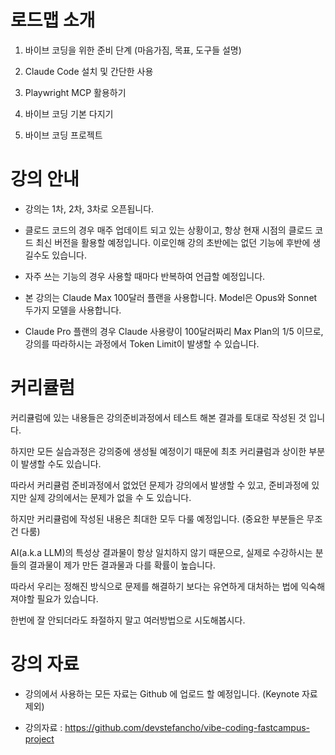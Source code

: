 # 로드맵 소개

1. 바이브 코딩을 위한 준비 단계 (마음가짐, 목표, 도구들 설명)

2. Claude Code 설치 및 간단한 사용

3. Playwright MCP 활용하기

4. 바이브 코딩 기본 다지기

5. 바이브 코딩 프로젝트


# 강의 안내

- 강의는 1차, 2차, 3차로 오픈됩니다.

- 클로드 코드의 경우 매주 업데이트 되고 있는 상황이고, 항상 현재 시점의 클로드 코드 최신 버전을 활용할 예정입니다.
  이로인해 강의 초반에는 없던 기능에 후반에 생길수도 있습니다.

- 자주 쓰는 기능의 경우 사용할 때마다 반복하여 언급할 예정입니다.

- 본 강의는 Claude Max 100달러 플랜을 사용합니다. Model은 Opus와 Sonnet 두가지 모델을 사용합니다.

- Claude Pro 플랜의 경우 Claude 사용량이 100달러짜리 Max Plan의 1/5 이므로, 강의를 따라하시는 과정에서 Token Limit이 발생할 수 있습니다.


# 커리큘럼

커리큘럼에 있는 내용들은 강의준비과정에서 테스트 해본 결과를 토대로 작성된 것 입니다.

하지만 모든 실습과정은 강의중에 생성될 예정이기 때문에 최초 커리큘럼과 상이한 부분이 발생할 수도 있습니다.

따라서 커리큘럼 준비과정에서 없었던 문제가 강의에서 발생할 수 있고, 준비과정에 있지만 실제 강의에서는 문제가 없을 수 도 있습니다.

하지만 커리큘럼에 작성된 내용은 최대한 모두 다룰 예정입니다. (중요한 부분들은 무조건 다룸)

AI(a.k.a LLM)의 특성상 결과물이 항상 일치하지 않기 때문으로, 실제로 수강하시는 분들의 결과물이 제가 만든 결과물과 다를 확률이 높습니다.

따라서 우리는 정해진 방식으로 문제를 해결하기 보다는 유연하게 대처하는 법에 익숙해져야할 필요가 있습니다.

한번에 잘 안되더라도 좌절하지 말고 여러방법으로 시도해봅시다.


# 강의 자료

- 강의에서 사용하는 모든 자료는 Github 에 업로드 할 예정입니다. (Keynote 자료 제외)

- 강의자료 : https://github.com/devstefancho/vibe-coding-fastcampus-project

